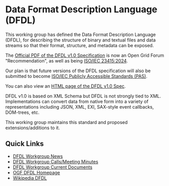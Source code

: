 # Data Format Description Language (DFDL) 

This working group has defined the 
Data Format Description Language (DFDL), for describing the structure 
of binary and textual files and data streams so that their format, 
structure, and metadata can be exposed.

The [Official PDF of the DFDL v1.0 Specification](http://www.ogf.org/documents/GFD.240.pdf) is now an Open Grid Forum "Recommendation", 
as well as being [ISO/IEC 23415:2024](https://www.iso.org/standard/87444.html). 

Our plan is that future versions of the DFDL specification will also be submitted to become 
[ISO/IEC Publicly Accessible Standards (PAS)](https://www.iso.org/deliverables-all.html?type=pas#PAS). 

You can also view an [HTML page of the DFDL v1.0 Spec](https://htmlpreview.github.io/?https://github.com/OpenGridForum/DFDL/blob/master/docs/current/gwdrp-dfdl-v1.0.8-GFD-R-P.240.htm).

DFDL v1.0 is based on XML Schema but DFDL is not strongly tied to XML. 
Implementations can convert data from native form into a variety of 
representations including JSON, XML, EXI, SAX-style event callbacks, DOM-trees, etc. 

This working group maintains this standard and proposed extensions/additions to it. 

## Quick Links

* [DFDL Workgroup News](https://github.com/OpenGridForum/DFDL/wiki/DFDL-Workgroup-News)
* [DFDL Workgroup Calls/Meeting Minutes](https://github.com/OpenGridForum/DFDL/tree/master/calls)
* [DFDL Workgroup Current Documents](https://github.com/OpenGridForum/DFDL/tree/master/docs/current)
* [OGF DFDL Homepage](http://www.ogf.org/dfdl)
* [Wikipedia DFDL](https://en.wikipedia.org/wiki/Data_Format_Description_Language)




